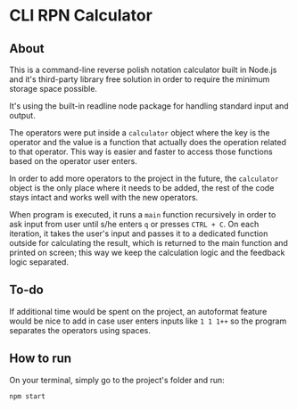 # CLI RPN Calculator

## About
This is a command-line reverse polish notation calculator built in Node.js and it's third-party library free solution in order to require the minimum storage space possible.

It's using the built-in readline node package for handling standard input and output.

The operators were put inside a `calculator` object where the key is the operator and the value is a function that actually does the operation related to that operator. This way is easier and faster to access those functions based on the operator user enters.

In order to add more operators to the project in the future, the `calculator` object is the only place where it needs to be added, the rest of the code stays intact and works well with the new operators.

When program is executed, it runs a `main` function recursively in order to ask input from user until s/he enters `q` or presses `CTRL + C`. On each iteration, it takes the user's input and passes it to a dedicated function outside for calculating the result, which is returned to the main function and printed on screen; this way we keep the calculation logic and the feedback logic separated.

## To-do
If additional time would be spent on the project, an autoformat feature would be nice to add in case user enters inputs like `1 1 1++` so the program separates the operators using spaces.

## How to run
On your terminal, simply go to the project's folder and run:
```
npm start
```